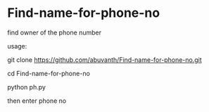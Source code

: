# Find-name-for-phone-no
find owner of the phone number 

usage:


git clone https://github.com/abuvanth/Find-name-for-phone-no.git

cd Find-name-for-phone-no

python ph.py

then enter phone no

